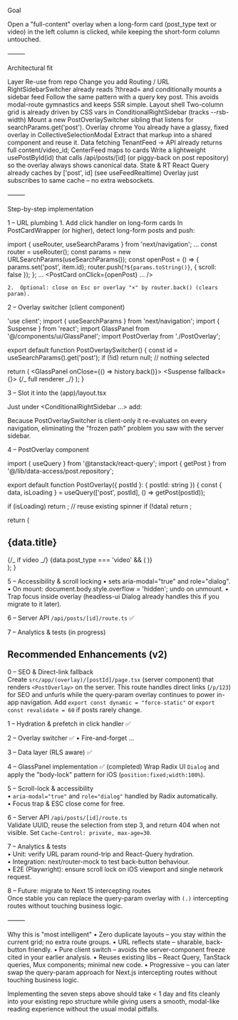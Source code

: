 Goal

Open a "full-content" overlay when a long-form card (post_type text or video) in the left column is clicked, while keeping the short-form column untouched.

⸻

Architectural fit

Layer Re-use from repo Change you add
Routing / URL RightSidebarSwitcher already reads ?thread= and conditionally mounts a sidebar feed Follow the same pattern with a query key post. This avoids modal-route gymnastics and keeps SSR simple.
Layout shell Two-column grid is already driven by CSS vars in ConditionalRightSidebar (tracks --rsb-width) Mount a new PostOverlaySwitcher sibling that listens for searchParams.get('post').
Overlay chrome You already have a glassy, fixed overlay in CollectiveSelectionModal Extract that markup into a shared <GlassPanel> component and reuse it.
Data fetching TenantFeed → API already returns full content/video_id; CenterFeed maps to cards Write a lightweight usePostById(id) that calls /api/posts/[id] (or piggy-back on post repository) so the overlay always shows canonical data.
State & RT React Query already caches by ['post', id] (see useFeedRealtime) Overlay just subscribes to same cache – no extra websockets.

⸻

Step-by-step implementation

1 – URL plumbing 1. Add click handler on long-form cards
In PostCardWrapper (or higher), detect long-form posts and push:

import { useRouter, useSearchParams } from 'next/navigation';
…
const router = useRouter();
const params = new URLSearchParams(useSearchParams());
const openPost = () => {
params.set('post', item.id);
router.push(`?${params.toString()}`, { scroll: false });
};
…
<PostCard onClick={openPost} … />

    2.	Optional: close on Esc or overlay "×" by router.back() (clears param).

2 – Overlay switcher (client component)

'use client';
import { useSearchParams } from 'next/navigation';
import { Suspense } from 'react';
import GlassPanel from '@/components/ui/GlassPanel';
import PostOverlay from './PostOverlay';

export default function PostOverlaySwitcher() {
const id = useSearchParams().get('post');
if (!id) return null; // nothing selected

return (
<GlassPanel onClose={() => history.back()}>
<Suspense fallback={<Spinner />}>
<PostOverlay postId={id} /> {/_ full renderer _/}
</Suspense>
</GlassPanel>
);
}

3 – Slot it into the (app)/layout.tsx

Just under <ConditionalRightSidebar …> add:

<PostOverlaySwitcher />

Because PostOverlaySwitcher is client-only it re-evaluates on every navigation, eliminating the "frozen path" problem you saw with the server sidebar.

4 – PostOverlay component

import { useQuery } from '@tanstack/react-query';
import { getPost } from '@/lib/data-access/post.repository';

export default function PostOverlay({ postId }: { postId: string }) {
const { data, isLoading } = useQuery(['post', postId], () => getPost(postId));

if (isLoading) return <Spinner />; // reuse existing spinner
if (!data) return <ErrorState />;

return (

<article className="prose max-w-3xl mx-auto py-10">
<h1>{data.title}</h1>
{/_ if video _/}
{data.post_type === 'video' && (
<MuxPlayer playbackId={data.video.mux_playback_id} />
)}
<Markdown source={data.content ?? ''} />
</article>
);
}

5 – Accessibility & scroll locking
• <GlassPanel> sets aria-modal="true" and role="dialog".
• On mount: document.body.style.overflow = 'hidden'; undo on unmount.
• Trap focus inside overlay (headless-ui Dialog already handles this if you migrate to it later).

6 – Server API `/api/posts/[id]/route.ts` ✅

7 – Analytics & tests (in progress)

## Recommended Enhancements (v2)

0 – SEO & Direct-link fallback  
Create `src/app/(overlay)/[postId]/page.tsx` (server component) that renders `<PostOverlay>` on the server. This route handles direct links (`/p/123`) for SEO and unfurls while the query-param overlay continues to power in-app navigation. Add `export const dynamic = "force-static"` or `export const revalidate = 60` if posts rarely change.

1 – Hydration & prefetch in click handler ✅

2 – Overlay switcher ✅
• Fire-and-forget ...

3 – Data layer (RLS aware) ✅

4 – GlassPanel implementation ✅ (completed)
Wrap Radix UI `Dialog` and apply the "body-lock" pattern for iOS (`position:fixed;width:100%`).

5 – Scroll-lock & accessibility  
• `aria-modal="true"` and `role="dialog"` handled by Radix automatically.  
• Focus trap & ESC close come for free.

6 – Server API `/api/posts/[id]/route.ts`  
Validate UUID, reuse the selection from step 3, and return 404 when not visible. Set `Cache-Control: private, max-age=30`.

7 – Analytics & tests  
• Unit: verify URL param round-trip and React-Query hydration.  
• Integration: next/router-mock to test back-button behaviour.  
• E2E (Playwright): ensure scroll lock on iOS viewport and single network request.

8 – Future: migrate to Next 15 intercepting routes  
Once stable you can replace the query-param overlay with `(.)` intercepting routes without touching business logic.

⸻

Why this is "most intelligent"
• Zero duplicate layouts – you stay within the current grid; no extra route groups.
• URL reflects state – sharable, back-button friendly.
• Pure client switch – avoids the server-component freeze cited in your earlier analysis.
• Reuses existing libs – React Query, TanStack queries, Mux components; minimal new code.
• Progressive – you can later swap the query-param approach for Next.js intercepting routes without touching business logic.

Implementing the seven steps above should take < 1 day and fits cleanly into your existing repo structure while giving users a smooth, modal-like reading experience without the usual modal pitfalls.
